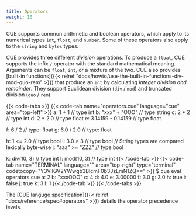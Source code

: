 ```yaml
---
title: Operators
weight: 10
---
```


CUE supports common arithmetic and boolean operators, which apply to its
numerical types `int`, `float`, and `number`.
Some of these operators also apply to the `string` and `bytes` types.

CUE provides three different *division* operations.
To produce a `float`, CUE supports the infix `/` operator with the standard
mathematical meaning.
Arguments can be `float`, `int`, or a mixture of the two.
CUE also provides
[built-in functions]({{< relref "docs/howto/use-the-built-in-functions-div-mod-quo-rem" >}})
that produce an `int` by calculating *integer division and remainder*.
They support Euclidean division (`div` / `mod`) and truncated division (`quo` / `rem`).

<!--more-->

{{< code-tabs >}}
{{< code-tab name="operators.cue" language="cue" area="top-left" >}}
a: 1 + 1             // type int
b: "xxx" + "OOO"     // type string
c: 2 * 2             // type int
d: 2 * 2.0           // type float
e: 3.14159 - 0.14159 // type float

f: 6 / 2     // type: float
g: 6.0 / 2.0 // type: float

h: 1 <= 2.0 // type bool
i: 3.0 > 3  // type bool
// String types are compared lexically byte-wise
j: "aaa" >= "ZZZ" // type bool

k: div(10, 3) // type int
l: mod(10, 3) // type int
{{< /code-tab >}}
{{< code-tab name="TERMINAL" language="" area="top-right" type="terminal" codetocopy="Y3VlIGV2YWwgb3BlcmF0b3JzLmN1ZQ==" >}}
$ cue eval operators.cue
a: 2
b: "xxxOOO"
c: 4
d: 4.0
e: 3.00000
f: 3.0
g: 3.0
h: true
i: false
j: true
k: 3
l: 1
{{< /code-tab >}}
{{< /code-tabs >}}

The [CUE languge specification]({{< relref "docs/reference/spec#operators" >}})
details the operator precedence levels.
